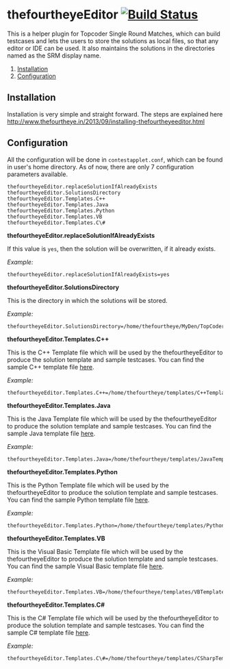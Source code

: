 thefourtheyeEditor [![Build Status](https://secure.travis-ci.org/thefourtheye/thefourtheyeEditor.png)](https://travis-ci.org/thefourtheye/thefourtheyeEditor)
==================

This is a helper plugin for Topcoder Single Round Matches, which can build testcases and lets the users to store the solutions as local files, so that any editor or IDE can be used. It also maintains the solutions in the directories named as the SRM display name.

 1. [Installation](#installation)
 2. [Configuration](#configuration)

Installation
------------

Installation is very simple and straight forward. The steps are explained here http://www.thefourtheye.in/2013/09/installing-thefourtheyeeditor.html

Configuration
-------------

All the configuration will be done in `contestapplet.conf`, which can be found in user's home directory. As of now, there are only 7 configuration parameters available.

```
thefourtheyeEditor.replaceSolutionIfAlreadyExists
thefourtheyeEditor.SolutionsDirectory
thefourtheyeEditor.Templates.C++
thefourtheyeEditor.Templates.Java
thefourtheyeEditor.Templates.Python
thefourtheyeEditor.Templates.VB
thefourtheyeEditor.Templates.C\#
```

**thefourtheyeEditor.replaceSolutionIfAlreadyExists**

If this value is `yes`, then the solution will be overwritten, if it already exists.

*Example:*

```
thefourtheyeEditor.replaceSolutionIfAlreadyExists=yes
```

**thefourtheyeEditor.SolutionsDirectory**

This is the directory in which the solutions will be stored.

*Example:*

```
thefourtheyeEditor.SolutionsDirectory=/home/thefourtheye/MyDen/TopCoder/Solutions/
```

**thefourtheyeEditor.Templates.C++**

This is the C++ Template file which will be used by the thefourtheyeEditor to produce the solution template and sample testcases.
You can find the sample C++ template file [here](https://raw.github.com/thefourtheye/thefourtheyeEditor/master/templates/C++Template.cpp).

*Example:*

```
thefourtheyeEditor.Templates.C++=/home/thefourtheye/templates/C++Template.cpp
```

**thefourtheyeEditor.Templates.Java**

This is the Java Template file which will be used by the thefourtheyeEditor to produce the solution template and sample testcases.
You can find the sample Java template file [here](https://raw.github.com/thefourtheye/thefourtheyeEditor/master/templates/JavaTemplate.java).

*Example:*

```
thefourtheyeEditor.Templates.Java=/home/thefourtheye/templates/JavaTemplate.java
```

**thefourtheyeEditor.Templates.Python**

This is the Python Template file which will be used by the thefourtheyeEditor to produce the solution template and sample testcases.
You can find the sample Python template file [here](https://raw.github.com/thefourtheye/thefourtheyeEditor/master/templates/PythonTemplate.py).

*Example:*

```
thefourtheyeEditor.Templates.Python=/home/thefourtheye/templates/PythonTemplate.py
```

**thefourtheyeEditor.Templates.VB**

This is the Visual Basic Template file which will be used by the thefourtheyeEditor to produce the solution template and sample testcases.
You can find the sample Visual Basic template file [here](https://raw.github.com/thefourtheye/thefourtheyeEditor/master/templates/VBTemplate.vb).

*Example:*

```
thefourtheyeEditor.Templates.VB=/home/thefourtheye/templates/VBTemplate.vb
```

**thefourtheyeEditor.Templates.C\#**

This is the C# Template file which will be used by the thefourtheyeEditor to produce the solution template and sample testcases.
You can find the sample C# template file [here](https://raw.github.com/thefourtheye/thefourtheyeEditor/master/templates/CSharpTemplate.cs).

*Example:*

```
thefourtheyeEditor.Templates.C\#=/home/thefourtheye/templates/CSharpTemplate.cs
```
